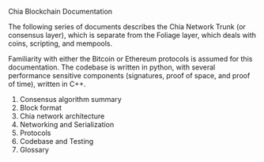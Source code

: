 Chia Blockchain Documentation

The following series of documents describes the Chia Network Trunk (or consensus layer),
which is separate from the Foliage layer, which deals with coins, scripting,
and mempools.

Familiarity with either the Bitcoin or Ethereum protocols is assumed for this documentation.
The codebase is written in python, with several performance sensitive components (signatures, proof of space,
and proof of time), written in C++.

1. Consensus algorithm summary
2. Block format
3. Chia network architecture
4. Networking and Serialization
5. Protocols
6. Codebase and Testing
7. Glossary
